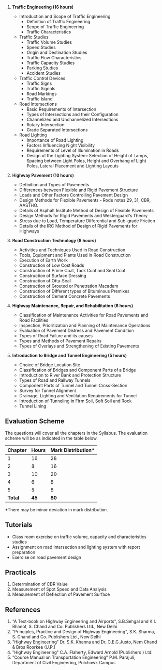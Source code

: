 1. **Traffic Engineering (16 hours)**

   * Introduction and Scope of Traffic Engineering
     * Definition of Traffic Engineering
     * Scope of Traffic Engineering
     * Traffic Characteristics
   * Traffic Studies
     * Traffic Volume Studies
     * Speed Studies
     * Origin and Destination Studies
     * Traffic Flow Characteristics
     * Traffic Capacity Studies
     * Parking Studies
     * Accident Studies
   * Traffic Control Devices
     * Traffic Signs
     * Traffic Signals
     * Road Markings
     * Traffic Island
   * Road Intersections
     * Basic Requirements of Intersection
     * Types of Intersections and their Configuration
     * Channelized and Unchannelized Intersections
     * Rotary Intersection
     * Grade Separated Intersections
   * Road Lighting
     * Importance of Road Lighting
     * Factors Influencing Night Visibility
     * Requirements of Level of Illumination in Roads
     * Design of the Lighting System: Selection of Height of Lamps, Spacing between Light Poles, Height and Overhang of Light Poles, Lateral Placement and Lighting Layouts

2. **Highway Pavement (10 hours)**

   * Definition and Types of Pavements
   * Differences between Flexible and Rigid Pavement Structure
   * Loads and Other Factors Controlling Pavement Design
   * Design Methods for Flexible Pavements - Rode notes 29, 31, CBR, AASTHO.
   * Details of Asphalt Institute Method of Design of Flexible Pavements
   * Design Methods for Rigid Pavements and Westerguard's Theory
   * Stress due to Load, Temperature Differential and Sub-grade Friction
   * Details of the IRC Method of Design of Rigid Pavements for Highways

3. **Road Construction Technology (8 hours)**

   * Activities and Techniques Used in Road Construction
   * Tools, Equipment and Plants Used in Road Construction
   * Execution of Earth Work
   * Construction of Low Cost Roads
   * Construction of Prime Coat, Tack Coat and Seal Coat
   * Construction of Surface Dressing
   * Construction of Otta-Seal
   * Construction of Grouted or Penetration Macadam
   * Construction of Different types of Bituminous Premixes
   * Construction of Cement Concrete Pavements

4. **Highway Maintenance, Repair, and Rehabilitation (6 hours)**

   * Classification of Maintenance Activities for Road Pavements and Road Facilities
   * Inspection, Prioritization and Planning of Maintenance Operations
   * Evaluation of Pavement Distress and Pavement Condition
   * Types of Road Failure and its causes
   * Types and Methods of Pavement Repairs
   * Types of Overlays and Strengthening of Existing Pavements

5. **Introduction to Bridge and Tunnel Engineering (5 hours)**

   * Choice of Bridge Location Site
   * Classification of Bridges and Component Parts of a Bridge
   * Introduction to River Bank and Protection Structure
   * Types of Road and Railway Tunnels
   * Component Parts of Tunnel and Tunnel Cross-Section
   * Survey for Tunnel Alignment
   * Drainage, Lighting and Ventilation Requirements for Tunnel
   * Introduction of Tunneling in Firm Soil, Soft Soil and Rock
   * Tunnel Lining

## Evaluation Scheme

The questions will cover all the chapters in the Syllabus. The evaluation scheme will be as indicated in the table below.

| Chapter   | Hours  | Mark Distribution* |
| --------- | ------ | ------------------ |
| 1         | 16     | 28                 |
| 2         | 8      | 16                 |
| 3         | 10     | 20                 |
| 4         | 6      | 8                  |
| 5         | 5      | 8                  |
| **Total** | **45** | **80**             |

*There may be minor deviation in mark distribution.

## Tutorials

* Class room exercise on traffic volume, capacity and characteristics studies
* Assignment on road intersection and lighting system with report preparation
* Exercise on road pavement design

## Practicals

1. Determination of CBR Value
2. Measurement of Spot Speed and Data Analysis
3. Measurement of Deflection of Pavement Surface

## References

1. "A Text-book on Highway Engineering and Airports", S.B.Sehgal and K.I. Bhanot, S. Chand and Co. Publishers Ltd., New Delhi
2. "Principles, Practice and Design of Highway Engineering", S.K. Sharma, S. Chand and Co. Publishers Ltd., New Delhi
3. "Highway Engineering" Dr. S.K. Khanna and Dr. C.E.G.Justo, Nem Chand & Bros Roorkee (U.P.)
4. "Highway Engineering" C.A. Flaherty, Edward Arnold (Publishers ) Ltd.
5. "Course Manual on Transportation Engineering" P.M. Parajuli, Department of Civil Engineering, Pulchowk Campus

